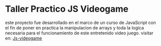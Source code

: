 #  Taller Practico JS Videogame

 
este proyecto fue desarrollado en el marco de un curso de JavaScript con el fin de poner en practica la manipulacion de arrays y toda la logica necesaria para el funcionamiento de este entretenido video juego. 
visitar en: [Js-videogame](https://eduardbarrios.github.io/taller_practico_JS_videogame/ "Js-videogame")
